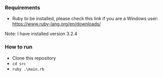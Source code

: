 ### Requirements
- Ruby to be installed, please check this link if you are a Windows user: https://www.ruby-lang.org/en/downloads/

Note: I have installed version 3.2.4

### How to run
- Clone this repository
- `cd src`
- `ruby .\main.rb`